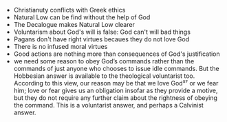 - Christianuty conflicts with Greek ethics
- Natural Low can be find without the help of God
- The Decalogue makes Natural Low clearer
- Voluntarism about God's will is false: God can't will bad things
- Pagans don't have right virtues becaues they do not love God
- There is no infused moral virtues
- Good actions are nothing more than consequences of God's justification
- we need some reason to obey God’s commands rather than the commands of just anyone who chooses to issue idle commands. But the Hobbesian answer is available to the theological voluntarist too. According to this view, our reason may be that we love God⁵⁷ or we fear him; love or fear gives us an obligation insofar as they provide a motive, but they do not require any further claim about the rightness of obeying the command.
This is a voluntarist answer, and perhaps a Calvinist answer. 